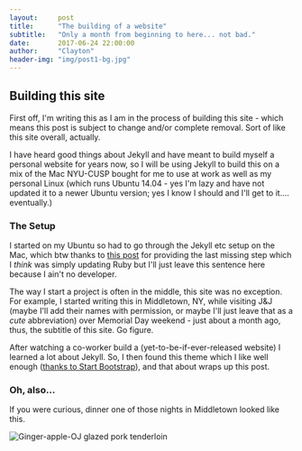 ```yaml
---
layout:     post
title:      "The building of a website"
subtitle:   "Only a month from beginning to here... not bad."
date:       2017-06-24 22:00:00
author:     "Clayton"
header-img: "img/post1-bg.jpg"
---
```

<h2 class="section-heading">Building this site</h2>

First off, I'm writing this as I am in the process of building this site - which means this post is subject to change and/or complete removal. Sort of like this site overall, actually.

I have heard good things about Jekyll and have meant to build myself a personal website for years now, so I will be using Jekyll to build this on a mix of the Mac NYU-CUSP bought for me to use at work as well as my personal Linux (which runs Ubuntu 14.04 - yes I'm lazy and have not updated it to a newer Ubuntu version; yes I know I should and I'll get to it.... eventually.)

<h3 class="section-heading">The Setup</h3>

I started on my Ubuntu so had to go through the Jekyll etc setup on the Mac, which btw thanks to [this post](https://learn.cloudcannon.com/jekyll/install-jekyll-on-os-x/) for providing the last missing step which I _think_ was simply updating Ruby but I'll just leave this sentence here because I ain't no developer.

The way I start a project is often in the middle, this site was no exception. For example, I started writing this in Middletown, NY, while visiting J&J (maybe I'll add their names with permission, or maybe I'll just leave that as a <i>cute</i> abbreviation) over Memorial Day weekend - just about a month ago, thus, the subtitle of this site. Go figure.

After watching a co-worker build a (yet-to-be-if-ever-released website) I learned a lot about Jekyll. So, I then found this theme which I like well enough (<a href="https://github.com/BlackrockDigital/startbootstrap-clean-blog-jekyll" target="_blank">thanks to Start Bootstrap</a>), and that about wraps up this post.

<h3 class="section-heading"> Oh, also...</h3>
<p>If you were curious, dinner one of those nights in Middletown looked like this.</p>
<image src="{{ site.baseurl }}/img/post1-finale.jpg" alt="Ginger-apple-OJ glazed pork tenderloin">
